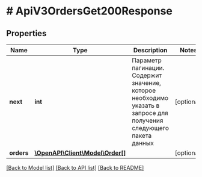 # # ApiV3OrdersGet200Response

## Properties

Name | Type | Description | Notes
------------ | ------------- | ------------- | -------------
**next** | **int** | Параметр пагинации. Содержит значение, которое необходимо указать в запросе для получения следующего пакета данных | [optional]
**orders** | [**\OpenAPI\Client\Model\Order[]**](Order.md) |  | [optional]

[[Back to Model list]](../../README.md#models) [[Back to API list]](../../README.md#endpoints) [[Back to README]](../../README.md)
